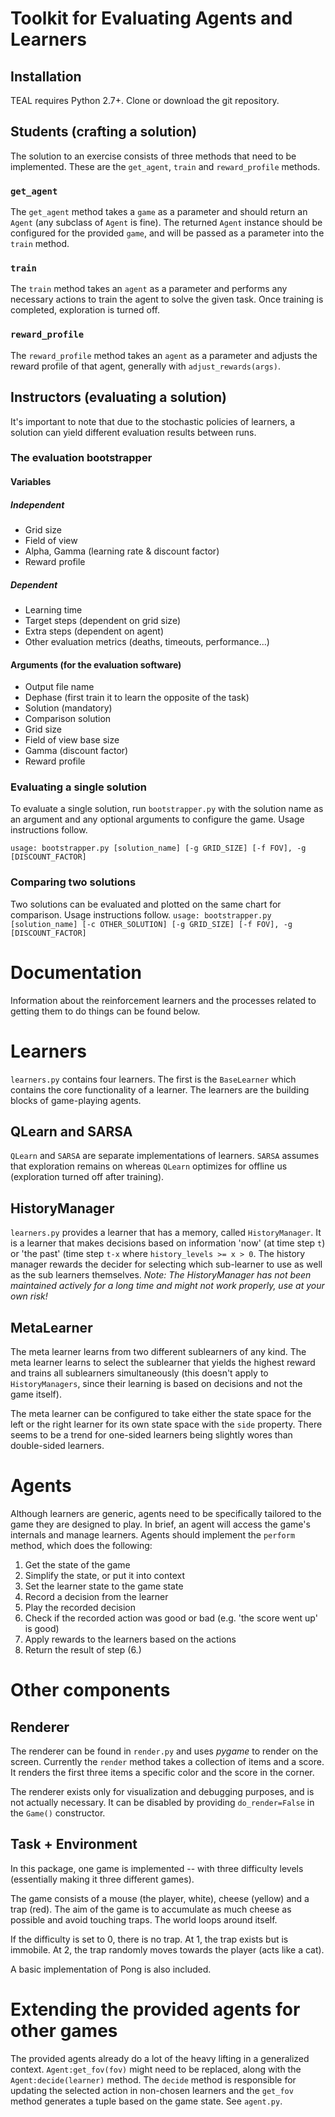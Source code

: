 # Toolkit for Evaluating Agents and Learners

## Installation

TEAL requires Python 2.7+. Clone or download the git repository.

## Students (crafting a solution)

The solution to an exercise consists of three methods that need to be implemented.
These are the `get_agent`, `train` and `reward_profile` methods.

### `get_agent`
The `get_agent` method takes a `game` as a parameter and should return an `Agent` (any subclass of `Agent` is fine). The returned `Agent` instance should be configured for the provided `game`, and will be passed as a parameter into the `train` method.

### `train`
The `train` method takes an `agent` as a parameter and performs any necessary actions to train the agent to solve the given task. Once training is completed, exploration is turned off.

### `reward_profile`
The `reward_profile` method takes an `agent` as a parameter and adjusts the reward profile of that agent, generally with `adjust_rewards(args)`.

## Instructors (evaluating a solution)
It's important to note that due to the stochastic policies of learners, a solution can yield different evaluation results between runs.

### The evaluation bootstrapper

#### Variables

##### Independent
- Grid size
- Field of view
- Alpha, Gamma (learning rate & discount factor)
- Reward profile

##### Dependent
- Learning time
- Target steps (dependent on grid size)
- Extra steps (dependent on agent)
- Other evaluation metrics (deaths, timeouts, performance...)

#### Arguments (for the evaluation software)
- Output file name
- Dephase (first train it to learn the opposite of the task)
- Solution (mandatory)
- Comparison solution
- Grid size
- Field of view base size
- Gamma (discount factor)
- Reward profile

### Evaluating a single solution
To evaluate a single solution, run `bootstrapper.py` with the solution name as an argument and any optional arguments to configure the game. Usage instructions follow.

`usage: bootstrapper.py [solution_name] [-g GRID_SIZE] [-f FOV], -g [DISCOUNT_FACTOR]`

### Comparing two solutions
Two solutions can be evaluated and plotted on the same chart for comparison. Usage instructions follow.
`usage: bootstrapper.py [solution_name] [-c OTHER_SOLUTION] [-g GRID_SIZE] [-f FOV], -g [DISCOUNT_FACTOR]`
                       

# Documentation
Information about the reinforcement learners and the processes related to getting them to do things can be found below.

# Learners
`learners.py` contains four learners. The first is the `BaseLearner` which contains the core functionality of a learner.
The learners are the building blocks of game-playing agents.

## QLearn and SARSA 
`QLearn` and `SARSA` are separate implementations of learners. 
`SARSA` assumes that exploration remains on whereas `QLearn` optimizes for offline us (exploration turned off after training). 

## HistoryManager
`learners.py` provides a learner that has a memory, called `HistoryManager`.
It is a learner that makes decisions based on information 'now' (at time step `t`) or 'the past' (time step `t-x` where `history_levels >= x > 0`.
The history manager rewards the decider for selecting which sub-learner to use as well as the sub learners themselves.
_Note: The HistoryManager has not been maintained actively for a long time and might not work properly, use at your own risk!_

## MetaLearner
The meta learner learns from two different sublearners of any kind. The meta learner learns to select the sublearner that yields the highest reward and trains all sublearners simultaneously (this doesn't apply to `HistoryManagers`, since their learning is based on decisions and not the game itself).

The meta learner can be configured to take either the state space for the left or the right learner for its own state space with the `side` property. There seems to be a trend for one-sided learners being slightly wores than double-sided learners.

# Agents

Although learners are generic, agents need to be specifically tailored to the game they are designed to play.
In brief, an agent will access the game's internals and manage learners. 
Agents should implement the `perform` method, which does the following:

1. Get the state of the game
2. Simplify the state, or put it into context
3. Set the learner state to the game state
4. Record a decision from the learner
5. Play the recorded decision
6. Check if the recorded action was good or bad (e.g. 'the score went up' is good)
7. Apply rewards to the learners based on the actions
8. Return the result of step (6.)

# Other components

## Renderer
 
The renderer can be found in `render.py` and uses _pygame_ to render on the screen. Currently the `render` method takes a collection of items and a score. It renders the first three items a specific color and the score in the corner.
 
The renderer exists only for visualization and debugging purposes, and is not actually necessary. It can be disabled by providing `do_render=False` in the `Game()` constructor.

## Task + Environment

In this package, one game is implemented -- with three difficulty levels (essentially making it three different games).

The game consists of a mouse (the player, white), cheese (yellow) and a trap (red).
The aim of the game is to accumulate as much cheese as possible and avoid touching traps.
The world loops around itself.

If the difficulty is set to 0, there is no trap. At 1, the trap exists but is immobile. At 2, the trap randomly moves towards the player (acts like a cat).

A basic implementation of Pong is also included.

# Extending the provided agents for other games

The provided agents already do a lot of the heavy lifting in a generalized context. `Agent:get_fov(fov)` might need to be replaced, along with the `Agent:decide(learner)` method. The `decide` method is responsible for updating the selected action in non-chosen learners and the `get_fov` method generates a tuple based on the game state. See `agent.py`.

